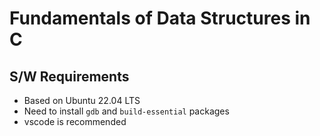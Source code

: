 # Fundamentals of Data Structures in C

## S/W Requirements

- Based on Ubuntu 22.04 LTS
- Need to install `gdb` and `build-essential` packages
- vscode is recommended